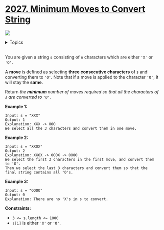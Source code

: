 # [2027. Minimum Moves to Convert String](https://leetcode.cn/problems/minimum-moves-to-convert-string/description/)

![](https://img.shields.io/badge/Difficulty-Easy-green.svg)

<details>
<summary>Topics</summary>

* [`String`](https://leetcode.com/tag/string/)
* [`Greedy`](https://leetcode.com/tag/greedy/)

</details>
<br />

You are given a string `s` consisting of `n` characters which are either `'X'` or `'O'`.

A **move** is defined as selecting **three consecutive characters** of `s` and converting them to `'O'`. Note that if a move is applied to the character `'O'`, it will stay the **same**.

Return *the **minimum** number of moves required so that all the characters of `s` are converted to `'O'`*.

**Example 1:**

    Input: s = "XXX"
    Output: 1
    Explanation: XXX -> OOO
    We select all the 3 characters and convert them in one move.

**Example 2:**

    Input: s = "XXOX"
    Output: 2
    Explanation: XXOX -> OOOX -> OOOO
    We select the first 3 characters in the first move, and convert them to 'O'.
    Then we select the last 3 characters and convert them so that the final string contains all 'O's.

**Example 3:**

    Input: s = "OOOO"
    Output: 0
    Explanation: There are no 'X's in s to convert.
 

**Constraints:**

 + `3 <= s.length <= 1000`
 + `s[i]` is either `'X'` or `'O'`.
